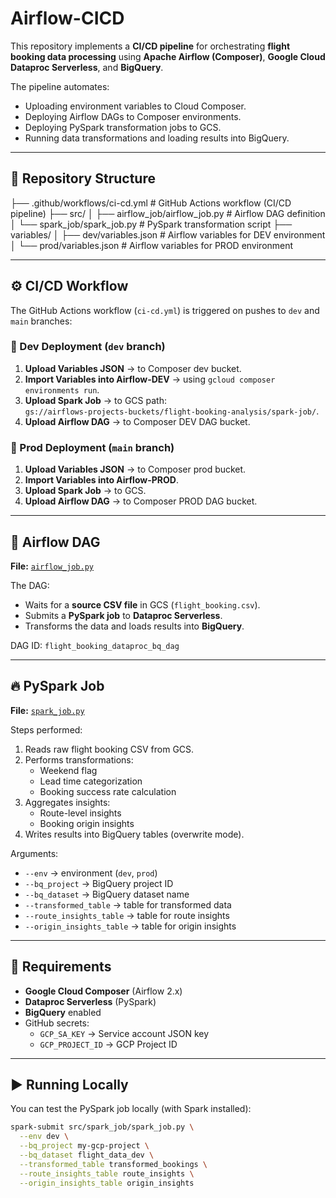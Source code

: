 # Airflow-CICD

This repository implements a **CI/CD pipeline** for orchestrating **flight booking data processing** using **Apache Airflow (Composer)**, **Google Cloud Dataproc Serverless**, and **BigQuery**.  

The pipeline automates:
- Uploading environment variables to Cloud Composer.
- Deploying Airflow DAGs to Composer environments.
- Deploying PySpark transformation jobs to GCS.
- Running data transformations and loading results into BigQuery.

---

## 📂 Repository Structure

├── .github/workflows/ci-cd.yml # GitHub Actions workflow (CI/CD pipeline)
├── src/
│ ├── airflow_job/airflow_job.py # Airflow DAG definition
│ └── spark_job/spark_job.py # PySpark transformation script
├── variables/
│ ├── dev/variables.json # Airflow variables for DEV environment
│ └── prod/variables.json # Airflow variables for PROD environment

---

## ⚙️ CI/CD Workflow

The GitHub Actions workflow (`ci-cd.yml`) is triggered on pushes to `dev` and `main` branches:

### 🔹 Dev Deployment (`dev` branch)
1. **Upload Variables JSON** → to Composer dev bucket.  
2. **Import Variables into Airflow-DEV** → using `gcloud composer environments run`.  
3. **Upload Spark Job** → to GCS path:  
   `gs://airflows-projects-buckets/flight-booking-analysis/spark-job/`.  
4. **Upload Airflow DAG** → to Composer DEV DAG bucket.  

### 🔹 Prod Deployment (`main` branch)
1. **Upload Variables JSON** → to Composer prod bucket.  
2. **Import Variables into Airflow-PROD**.  
3. **Upload Spark Job** → to GCS.  
4. **Upload Airflow DAG** → to Composer PROD DAG bucket.  

---

## 🚀 Airflow DAG

**File:** [`airflow_job.py`](src/airflow_job/airflow_job.py)  

The DAG:
- Waits for a **source CSV file** in GCS (`flight_booking.csv`).  
- Submits a **PySpark job** to **Dataproc Serverless**.  
- Transforms the data and loads results into **BigQuery**.  

DAG ID: `flight_booking_dataproc_bq_dag`

---

## 🔥 PySpark Job

**File:** [`spark_job.py`](src/spark_job/spark_job.py)  

Steps performed:
1. Reads raw flight booking CSV from GCS.  
2. Performs transformations:  
   - Weekend flag  
   - Lead time categorization  
   - Booking success rate calculation  
3. Aggregates insights:  
   - Route-level insights  
   - Booking origin insights  
4. Writes results into BigQuery tables (overwrite mode).  

Arguments:
- `--env` → environment (`dev`, `prod`)  
- `--bq_project` → BigQuery project ID  
- `--bq_dataset` → BigQuery dataset name  
- `--transformed_table` → table for transformed data  
- `--route_insights_table` → table for route insights  
- `--origin_insights_table` → table for origin insights  

---

## 🔑 Requirements

- **Google Cloud Composer** (Airflow 2.x)  
- **Dataproc Serverless** (PySpark)  
- **BigQuery** enabled  
- GitHub secrets:
  - `GCP_SA_KEY` → Service account JSON key  
  - `GCP_PROJECT_ID` → GCP Project ID  

---

## ▶️ Running Locally

You can test the PySpark job locally (with Spark installed):

```bash
spark-submit src/spark_job/spark_job.py \
  --env dev \
  --bq_project my-gcp-project \
  --bq_dataset flight_data_dev \
  --transformed_table transformed_bookings \
  --route_insights_table route_insights \
  --origin_insights_table origin_insights
